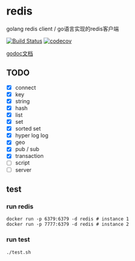 # redis
golang redis client / go语言实现的redis客户端

[![Build Status](https://travis-ci.org/chyroc/redis.svg?branch=master)](https://travis-ci.org/chyroc/redis)
[![codecov](https://codecov.io/gh/chyroc/redis/branch/master/graph/badge.svg)](https://codecov.io/gh/chyroc/redis)

[godoc文档](https://godoc.org/github.com/chyroc/redis)

## TODO
* [x] connect
* [x] key
* [x] string
* [x] hash
* [x] list
* [x] set
* [x] sorted set
* [x] hyper log log
* [x] geo
* [x] pub / sub
* [x] transaction
* [ ] script
* [ ] server

## test

### run redis
```
docker run -p 6379:6379 -d redis # instance 1
docker run -p 7777:6379 -d redis # instance 2
```

### run test
```
./test.sh
```
